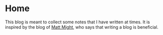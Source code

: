 # Home

This blog is meant to collect some notes that I have written at times. It is inspired by the blog of [Matt Might](http://matt.might.net/articles/), who says that writing a blog is beneficial.



